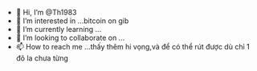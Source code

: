 - 👋 Hi, I’m @Th1983
- 👀 I’m interested in ...bitcoin on gib
- 🌱 I’m currently learning ...
- 💞️ I’m looking to collaborate on ...
- 📫 How to reach me ...thấy thêm hi vọng,và để có thể rút được dù chỉ 1 đô la chưa từng 

<!---Blue sky.good luck
Th1983/Th1983 is a ✨ special ✨ repository because its `README.md` (this file) appears on your GitHub profile.
You can click the Preview link to take a look at your changes.
--->
